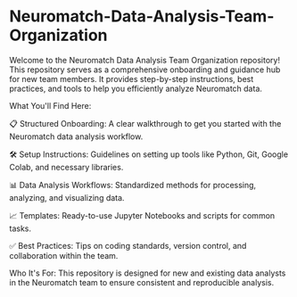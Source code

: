 # Neuromatch-Data-Analysis-Team-Organization

Welcome to the Neuromatch Data Analysis Team Organization repository! This repository serves as a comprehensive onboarding and guidance hub for new team members. It provides step-by-step instructions, best practices, and tools to help you efficiently analyze Neuromatch data.

What You'll Find Here:

📋 Structured Onboarding: A clear walkthrough to get you started with the Neuromatch data analysis workflow.

🛠️ Setup Instructions: Guidelines on setting up tools like Python, Git, Google Colab, and necessary libraries.

📊 Data Analysis Workflows: Standardized methods for processing, analyzing, and visualizing data.

📈 Templates: Ready-to-use Jupyter Notebooks and scripts for common tasks.

✅ Best Practices: Tips on coding standards, version control, and collaboration within the team.

Who It's For:
This repository is designed for new and existing data analysts in the Neuromatch team to ensure consistent and reproducible analysis.
